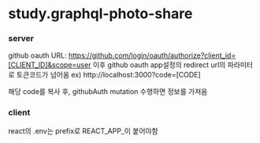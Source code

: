 # study.graphql-photo-share

### server

github oauth URL: https://github.com/login/oauth/authorize?client_id=[CLIENT_ID]&scope=user
이후 github oauth app설정의 redirect url의 파라미터로 토큰코드가 넘어옴
ex) http://localhost:3000?code=[CODE]

해당 code를 복사 후, githubAuth mutation 수행하면 정보를 가져옴

### client

react의 .env는 prefix로 REACT_APP\_이 붙어야함
